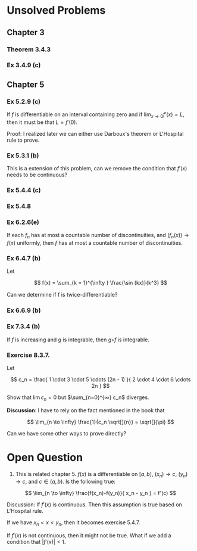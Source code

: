 
# Unsolved Problems

## Chapter 3

### Theorem 3.4.3

### Ex 3.4.9 (c)

## Chapter 5

### Ex 5.2.9 (c)

If $f$ is differentiable on an interval containing zero and if $\lim_{x \to 0} f'(x) = L$, then it must be that
$L = f'(0)$.

Proof: I realized later we can either use Darboux's theorem
or L'Hospital rule to prove.

### Ex 5.3.1 (b)

This is a extension of this problem, can we remove
the condition that $f'(x)$ needs to be continuous?

### Ex 5.4.4 (c)
### Ex 5.4.8

### Ex 6.2.6(e)

If each $f_n$ has at most a countable number of discontinuities,
and $(f_n(x)) \rightarrow f(x)$ uniformly,
then $f$ has at most a countable number of discontinuities.

### Ex 6.4.7 (b)

Let

$$ 
f(x) = \sum_{k = 1}^{\infty } \frac{\sin (kx)}{k^3} 
$$

Can we determine if f is twice-diﬀerentiable?

### Ex 6.6.9 (b)

### Ex 7.3.4 (b)

If $f$ is increasing and $g$ is integrable, then $g◦f$ is integrable.

### Exercise 8.3.7.

Let

$$ 
c_n = \frac{
1 \cdot 3 \cdot 5 \cdots (2n - 1)
}{
2 \cdot 4 \cdot 6 \cdots 2n
}
$$

Show that $\lim c_n = 0$ but $\sum_{n=0}^{∞} c_n$ diverges.

**Discussion**: I have to rely on the fact mentioned in
the book that

$$
\lim_{n \to \infty} \frac{1}{c_n \sqrt[]{n}} = \sqrt[]{\pi}
$$

Can we have some other ways to prove directly?

# Open Question

1. This is related chapter 5. $f(x)$ is a differentiable on $[a, b]$, $(x_n) \rightarrow c$,
$(y_n) \rightarrow c$, and $c \in (a,b)$.
Is the following true:

$$ 
\lim_{n \to \infty}
\frac{f(x_n)-f(y_n)}{
x_n - y_n
} = f'(c)
$$

Discussion: If $f'(x)$ is continuous. Then this
assumption is true based on L'Hospital rule.

If we have $x_n < x < y_n$, then it becomes exercise 5.4.7.

If $f'(x)$ is not continuous,
then it might not be true.
What if we add a condition that $|f'(x)| < 1$.
 